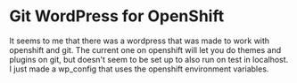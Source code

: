 Git WordPress for OpenShift
===========================

It seems to me that there was a wordpress that was made to work with openshift and git. The current one on openshift will let you do themes and plugins on git, but doesn't seem to be set up to also run on test in localhost. I just made a wp_config that uses the openshift environment variables.